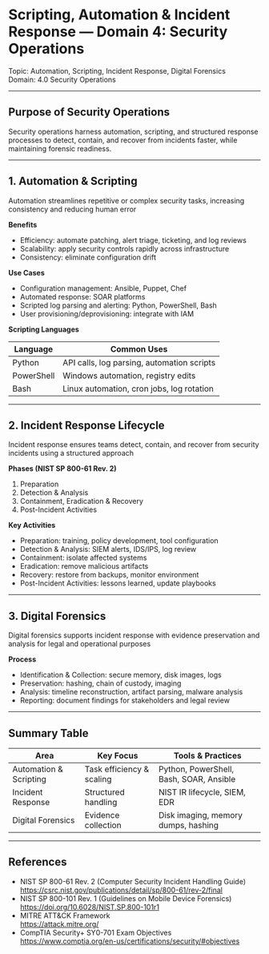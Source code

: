 # Scripting, Automation & Incident Response — Domain 4: Security Operations

Topic: Automation, Scripting, Incident Response, Digital Forensics  
Domain: 4.0 Security Operations

---

## Purpose of Security Operations

Security operations harness automation, scripting, and structured response processes to detect, contain, and recover from incidents faster, while maintaining forensic readiness.

---

## 1. Automation & Scripting

Automation streamlines repetitive or complex security tasks, increasing consistency and reducing human error

**Benefits**
- Efficiency: automate patching, alert triage, ticketing, and log reviews  
- Scalability: apply security controls rapidly across infrastructure  
- Consistency: eliminate configuration drift  

**Use Cases**
- Configuration management: Ansible, Puppet, Chef  
- Automated response: SOAR platforms  
- Scripted log parsing and alerting: Python, PowerShell, Bash  
- User provisioning/deprovisioning: integrate with IAM  

**Scripting Languages**

| Language     | Common Uses                              |
| ------------ | ---------------------------------------- |
| Python       | API calls, log parsing, automation scripts |
| PowerShell   | Windows automation, registry edits       |
| Bash         | Linux automation, cron jobs, log rotation |

---

## 2. Incident Response Lifecycle

Incident response ensures teams detect, contain, and recover from security incidents using a structured approach

**Phases (NIST SP 800-61 Rev. 2)**
1. Preparation  
2. Detection & Analysis  
3. Containment, Eradication & Recovery  
4. Post-Incident Activities  

**Key Activities**
- Preparation: training, policy development, tool configuration  
- Detection & Analysis: SIEM alerts, IDS/IPS, log review  
- Containment: isolate affected systems  
- Eradication: remove malicious artifacts  
- Recovery: restore from backups, monitor environment  
- Post-Incident Activities: lessons learned, update playbooks  

---

## 3. Digital Forensics

Digital forensics supports incident response with evidence preservation and analysis for legal and operational purposes

**Process**
- Identification & Collection: secure memory, disk images, logs  
- Preservation: hashing, chain of custody, imaging  
- Analysis: timeline reconstruction, artifact parsing, malware analysis  
- Reporting: document findings for stakeholders and legal review  

---

## Summary Table

| Area                   | Key Focus                | Tools & Practices                          |
| ---------------------- | ------------------------ | ------------------------------------------ |
| Automation & Scripting | Task efficiency & scaling | Python, PowerShell, Bash, SOAR, Ansible    |
| Incident Response      | Structured handling      | NIST IR lifecycle, SIEM, EDR              |
| Digital Forensics      | Evidence collection      | Disk imaging, memory dumps, hashing       |

---

## References

- NIST SP 800-61 Rev. 2 (Computer Security Incident Handling Guide)  
  https://csrc.nist.gov/publications/detail/sp/800-61/rev-2/final  
- NIST SP 800-101 Rev. 1 (Guidelines on Mobile Device Forensics)  
  https://doi.org/10.6028/NIST.SP.800-101r1  
- MITRE ATT&CK Framework  
  https://attack.mitre.org/  
- CompTIA Security+ SY0-701 Exam Objectives  
  https://www.comptia.org/en-us/certifications/security/#objectives  
